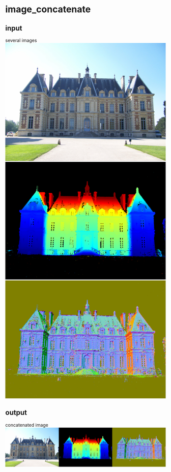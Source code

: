 # image_concatenate
## input
several images 
![image](https://github.com/Qtodd/image_concatenate/raw/master/images-folder/100_7104.JPG)
![image](https://github.com/Qtodd/image_concatenate/raw/master/images-folder/depth_map.png)
![image](https://github.com/Qtodd/image_concatenate/raw/master/images-folder/normal_map.png)

## output
concatenated image
![image](https://github.com/Qtodd/image_concatenate/raw/master/images-folder/image_concatenated.jpg)
